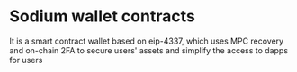 # Sodium wallet contracts

It is a smart contract wallet based on eip-4337, which uses MPC recovery and on-chain 2FA to secure users' assets and simplify the access to dapps for users
